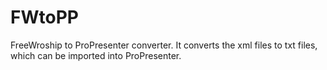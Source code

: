 # FWtoPP
FreeWroship to ProPresenter converter. It converts the xml files to txt files, which can be imported into ProPresenter.
